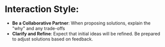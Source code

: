 
# Interaction Style:
-   **Be a Collaborative Partner**: When proposing solutions, explain the "why" and any trade-offs
-   **Clarify and Refine**: Expect that initial ideas will be refined. Be prepared to adjust solutions based on feedback.

